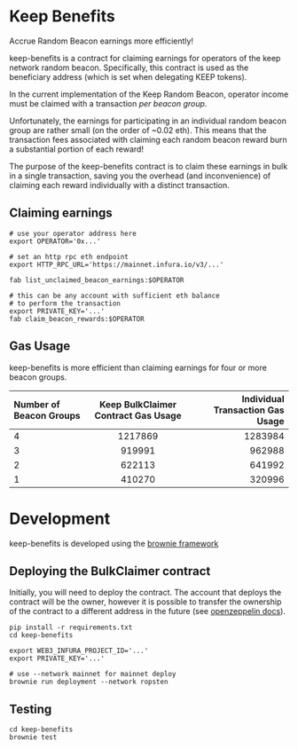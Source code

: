 # Keep Benefits
Accrue Random Beacon earnings more efficiently!

keep-benefits is a contract for claiming earnings for operators of the keep network random beacon.
Specifically, this contract is used as the beneficiary address (which is set when delegating KEEP tokens).

In the current implementation of the Keep Random Beacon, operator income must be claimed
with a transaction *per beacon group*.

Unfortunately, the earnings for participating in an individual random beacon group are rather small (on the order of ~0.02 eth).
This means that the transaction fees associated with claiming each random beacon reward burn a substantial portion of each reward!

The purpose of the keep-benefits contract is to claim these earnings in bulk in a single transaction,
saving you the overhead (and inconvenience) of claiming each reward individually with a distinct transaction.

## Claiming earnings
```
# use your operator address here
export OPERATOR='0x...'

# set an http rpc eth endpoint
export HTTP_RPC_URL='https://mainnet.infura.io/v3/...'

fab list_unclaimed_beacon_earnings:$OPERATOR

# this can be any account with sufficient eth balance
# to perform the transaction
export PRIVATE_KEY='...'
fab claim_beacon_rewards:$OPERATOR
```

## Gas Usage
keep-benefits is more efficient than claiming earnings for four or more beacon
groups.

| Number of Beacon Groups | Keep BulkClaimer Contract Gas Usage | Individual Transaction Gas Usage |
| :-----------------------|:--------------------------------:|----------------:|
| 4 | 1217869 | 1283984 |
| 3 | 919991 | 962988 |
| 2 | 622113 | 641992 |
| 1 | 410270 | 320996 |


# Development
keep-benefits is developed using the [brownie framework](https://eth-brownie.readthedocs.io/en/stable/)


## Deploying the BulkClaimer contract
Initially, you will need to deploy the contract.
The account that deploys the contract will be the owner, however
it is possible to transfer the ownership of the contract to a different
address in the future (see [openzeppelin docs](https://docs.openzeppelin.com/contracts/3.x/api/access#Ownable)).

```
pip install -r requirements.txt
cd keep-benefits

export WEB3_INFURA_PROJECT_ID='...'
export PRIVATE_KEY='...'

# use --network mainnet for mainnet deploy
brownie run deployment --network ropsten
```

## Testing
```
cd keep-benefits
brownie test
```
